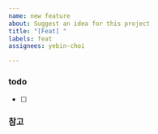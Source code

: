 ```yaml
---
name: new feature
about: Suggest an idea for this project
title: "[Feat] "
labels: feat
assignees: yebin-choi

---
```


### todo

- [ ] 

### 참고
